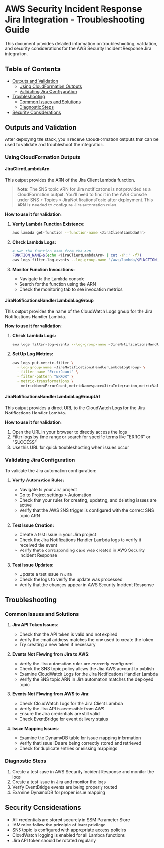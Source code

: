 # AWS Security Incident Response Jira Integration - Troubleshooting Guide

This document provides detailed information on troubleshooting, validation, and security considerations for the AWS Security Incident Response Jira integration.

## Table of Contents

- [Outputs and Validation](#outputs-and-validation)
  - [Using CloudFormation Outputs](#using-cloudformation-outputs)
  - [Validating Jira Configuration](#validating-jira-configuration)
- [Troubleshooting](#troubleshooting)
  - [Common Issues and Solutions](#common-issues-and-solutions)
  - [Diagnostic Steps](#diagnostic-steps)
- [Security Considerations](#security-considerations)

## Outputs and Validation

After deploying the stack, you'll receive CloudFormation outputs that can be used to validate and troubleshoot the integration.

### Using CloudFormation Outputs

#### JiraClientLambdaArn

This output provides the ARN of the Jira Client Lambda function.

> **Note**: The SNS topic ARN for Jira notifications is not provided as a CloudFormation output. You'll need to find it in the AWS Console under SNS > Topics > JiraNotificationsTopic after deployment. This ARN is needed to configure Jira automation rules.

**How to use it for validation:**

1. **Verify Lambda Function Existence:**
   ```bash
   aws lambda get-function --function-name <JiraClientLambdaArn>
   ```

2. **Check Lambda Logs:**
   ```bash
   # Get the function name from the ARN
   FUNCTION_NAME=$(echo <JiraClientLambdaArn> | cut -d':' -f7)
   aws logs filter-log-events --log-group-name "/aws/lambda/$FUNCTION_NAME" --limit 10
   ```

3. **Monitor Function Invocations:**
   - Navigate to the Lambda console
   - Search for the function using the ARN
   - Check the monitoring tab to see invocation metrics

#### JiraNotificationsHandlerLambdaLogGroup

This output provides the name of the CloudWatch Logs group for the Jira Notifications Handler Lambda.

**How to use it for validation:**

1. **Check Lambda Logs:**
   ```bash
   aws logs filter-log-events --log-group-name <JiraNotificationsHandlerLambdaLogGroup> --limit 10
   ```

2. **Set Up Log Metrics:**
   ```bash
   aws logs put-metric-filter \
     --log-group-name <JiraNotificationsHandlerLambdaLogGroup> \
     --filter-name "ErrorCount" \
     --filter-pattern "ERROR" \
     --metric-transformations \
       metricName=ErrorCount,metricNamespace=JiraIntegration,metricValue=1
   ```

#### JiraNotificationsHandlerLambdaLogGroupUrl

This output provides a direct URL to the CloudWatch Logs for the Jira Notifications Handler Lambda.

**How to use it for validation:**

1. Open the URL in your browser to directly access the logs
2. Filter logs by time range or search for specific terms like "ERROR" or "SUCCESS"
3. Use this URL for quick troubleshooting when issues occur

### Validating Jira Configuration

To validate the Jira automation configuration:

1. **Verify Automation Rules:**
   - Navigate to your Jira project
   - Go to Project settings > Automation
   - Check that your rules for creating, updating, and deleting issues are active
   - Verify that the AWS SNS trigger is configured with the correct SNS topic ARN

2. **Test Issue Creation:**
   - Create a test issue in your Jira project
   - Check the Jira Notifications Handler Lambda logs to verify it received the event
   - Verify that a corresponding case was created in AWS Security Incident Response

3. **Test Issue Updates:**
   - Update a test issue in Jira
   - Check the logs to verify the update was processed
   - Verify that the changes appear in AWS Security Incident Response

## Troubleshooting

### Common Issues and Solutions

1. **Jira API Token Issues**:
   - Check that the API token is valid and not expired
   - Verify the email address matches the one used to create the token
   - Try creating a new token if necessary

2. **Events Not Flowing from Jira to AWS**:
   - Verify the Jira automation rules are correctly configured
   - Check the SNS topic policy allows the Jira AWS account to publish
   - Examine CloudWatch Logs for the Jira Notifications Handler Lambda
   - Verify the SNS topic ARN in Jira automation matches the deployed topic

3. **Events Not Flowing from AWS to Jira**:
   - Check CloudWatch Logs for the Jira Client Lambda
   - Verify the Jira API is accessible from AWS
   - Ensure the Jira credentials are still valid
   - Check EventBridge for event delivery status

4. **Issue Mapping Issues**:
   - Examine the DynamoDB table for issue mapping information
   - Verify that issue IDs are being correctly stored and retrieved
   - Check for duplicate entries or missing mappings

### Diagnostic Steps

1. Create a test case in AWS Security Incident Response and monitor the logs
2. Create a test issue in Jira and monitor the logs
3. Verify EventBridge events are being properly routed
4. Examine DynamoDB for proper issue mapping

## Security Considerations

- All credentials are stored securely in SSM Parameter Store
- IAM roles follow the principle of least privilege
- SNS topic is configured with appropriate access policies
- CloudWatch logging is enabled for all Lambda functions
- Jira API token should be rotated regularly